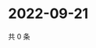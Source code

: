 # 2022-09-21

共 0 条

<!-- BEGIN WEIBO -->
<!-- 最后更新时间 Wed Sep 21 2022 21:51:33 GMT+0800 (China Standard Time) -->

<!-- END WEIBO -->
